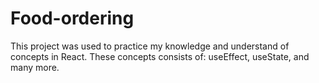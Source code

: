 # Food-ordering

This project was used to practice my knowledge and understand of concepts in React. These concepts consists of: useEffect, useState, and many more. 
